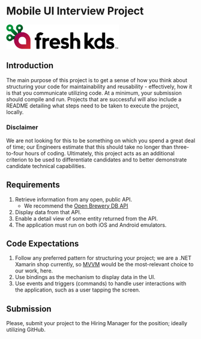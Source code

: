 # Mobile UI Interview Project

<img src="./fresh-kds-logo-full-black.png" width="300px"/>

## Introduction

The main purpose of this project is to get a sense of how you think about structuring your code for maintainability and reusability - effectively, how it is that you communicate utilizing code. At a minimum, your submission should compile and run. Projects that are successful will also include a README detailing what steps need to be taken to execute the project, locally.

### Disclaimer

We are not looking for this to be something on which you spend a great deal of time; our Engineers estimate that this should take no longer than three-to-four hours of coding. Ultimately, this project acts as an additional criterion to be used to differentiate candidates and to better demonstrate candidate technical capabilities.

## Requirements

1. Retrieve information from any open, public API.
   - We recommend the [Open Brewery DB API](https://www.openbrewerydb.org/documentation)
3. Display data from that API.
4. Enable a detail view of some entity returned from the API.
5. The application must run on both iOS and Android emulators.

## Code Expectations

1. Follow any preferred pattern for structuring your project; we are a .NET Xamarin shop currently, so [MVVM](https://learn.microsoft.com/en-us/dotnet/architecture/maui/mvvm#the-mvvm-pattern) would be the most-relevant choice to our work, here. 
1. Use bindings as the mechanism to display data in the UI.
1. Use events and triggers (commands) to handle user interactions with the application, such as a user tapping the screen.

## Submission

Please, submit your project to the Hiring Manager for the position; ideally utilizing GitHub.
